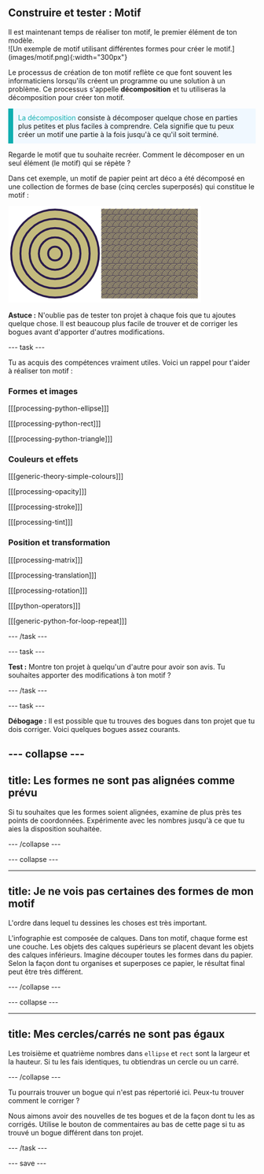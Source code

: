 ## Construire et tester : Motif

<div style="display: flex; flex-wrap: wrap">
<div style="flex-basis: 200px; flex-grow: 1; margin-right: 15px;">
Il est maintenant temps de réaliser ton motif, le premier élément de ton modèle.
</div>
<div>
![Un exemple de motif utilisant différentes formes pour créer le motif.](images/motif.png){:width="300px"}
</div>
</div>

Le processus de création de ton motif reflète ce que font souvent les informaticiens lorsqu'ils créent un programme ou une solution à un problème. Ce processus s'appelle **décomposition** et tu utiliseras la décomposition pour créer ton motif.

<p style="border-left: solid; border-width:10px; border-color: #0faeb0; background-color: aliceblue; padding: 10px;"><span style="color: #0faeb0">La décomposition</span> consiste à décomposer quelque chose en parties plus petites et plus faciles à comprendre. Cela signifie que tu peux créer un motif une partie à la fois jusqu'à ce qu'il soit terminé.</p>

Regarde le motif que tu souhaite recréer. Comment le décomposer en un seul élément (le motif) qui se répète ?

Dans cet exemple, un motif de papier peint art déco a été décomposé en une collection de formes de base (cinq cercles superposés) qui constitue le motif :

![Un seul motif à cinq cercles à côté d'une image du motif complet art déco avec de nombreuses copies du motif.](images/motif-pattern.png)

**Astuce :** N'oublie pas de tester ton projet à chaque fois que tu ajoutes quelque chose. Il est beaucoup plus facile de trouver et de corriger les bogues avant d'apporter d'autres modifications.

--- task ---

Tu as acquis des compétences vraiment utiles. Voici un rappel pour t'aider à réaliser ton motif :

### Formes et images

[[[processing-python-ellipse]]]

[[[processing-python-rect]]]

[[[processing-python-triangle]]]

### Couleurs et effets

[[[generic-theory-simple-colours]]]

[[[processing-opacity]]]

[[[processing-stroke]]]

[[[processing-tint]]]

### Position et transformation

[[[processing-matrix]]]

[[[processing-translation]]]

[[[processing-rotation]]]

[[[python-operators]]]

[[[generic-python-for-loop-repeat]]]

--- /task ---

--- task ---

**Test :** Montre ton projet à quelqu'un d'autre pour avoir son avis. Tu souhaites apporter des modifications à ton motif ?

--- /task ---

--- task ---

**Débogage :** Il est possible que tu trouves des bogues dans ton projet que tu dois corriger. Voici quelques bogues assez courants.

--- collapse ---
---
title: Les formes ne sont pas alignées comme prévu
---

Si tu souhaites que les formes soient alignées, examine de plus près tes points de coordonnées. Expérimente avec les nombres jusqu'à ce que tu aies la disposition souhaitée.

--- /collapse ---

--- collapse ---

---
title: Je ne vois pas certaines des formes de mon motif
---

L'ordre dans lequel tu dessines les choses est très important.

L'infographie est composée de calques. Dans ton motif, chaque forme est une couche. Les objets des calques supérieurs se placent devant les objets des calques inférieurs. Imagine découper toutes les formes dans du papier. Selon la façon dont tu organises et superposes ce papier, le résultat final peut être très différent.

--- /collapse ---

--- collapse ---

---
title: Mes cercles/carrés ne sont pas égaux
---

Les troisième et quatrième nombres dans `ellipse` et `rect` sont la largeur et la hauteur. Si tu les fais identiques, tu obtiendras un cercle ou un carré.

--- /collapse ---

Tu pourrais trouver un bogue qui n'est pas répertorié ici. Peux-tu trouver comment le corriger ?

Nous aimons avoir des nouvelles de tes bogues et de la façon dont tu les as corrigés. Utilise le bouton de commentaires au bas de cette page si tu as trouvé un bogue différent dans ton projet.

--- /task ---

--- save ---
